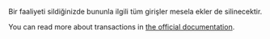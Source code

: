 Bir faaliyeti sildiğinizde bununla ilgili tüm girişler mesela ekler de silinecektir.

You can read more about transactions in [the official documentation](https://firefly-iii.readthedocs.io/en/latest/concepts/transactions.html).